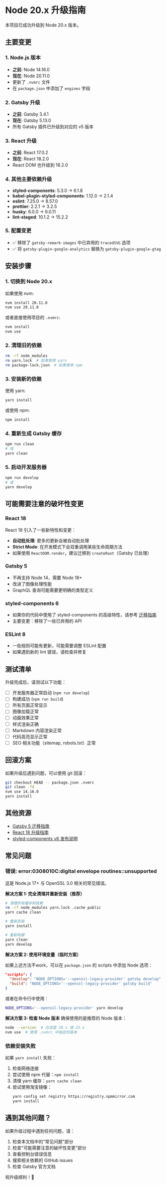 # Node 20.x 升级指南

本项目已成功升级到 Node 20.x 版本。

## 主要变更

### 1. Node.js 版本

- **之前**: Node 14.16.0
- **现在**: Node 20.11.0
- 更新了 `.nvmrc` 文件
- 在 `package.json` 中添加了 `engines` 字段

### 2. Gatsby 升级

- **之前**: Gatsby 3.4.1
- **现在**: Gatsby 5.13.0
- 所有 Gatsby 插件已升级到对应的 v5 版本

### 3. React 升级

- **之前**: React 17.0.2
- **现在**: React 18.2.0
- React DOM 也升级到 18.2.0

### 4. 其他主要依赖升级

- **styled-components**: 5.3.0 → 6.1.8
- **babel-plugin-styled-components**: 1.12.0 → 2.1.4
- **eslint**: 7.25.0 → 8.57.0
- **prettier**: 2.2.1 → 3.2.5
- **husky**: 6.0.0 → 9.0.11
- **lint-staged**: 10.1.2 → 15.2.2

### 5. 配置变更

- ✅ 移除了 `gatsby-remark-images` 中已弃用的 `tracedSVG` 选项
- ✅ 将 `gatsby-plugin-google-analytics` 替换为 `gatsby-plugin-google-gtag`

## 安装步骤

### 1. 切换到 Node 20.x

如果使用 nvm:

```bash
nvm install 20.11.0
nvm use 20.11.0
```

或者直接使用项目的 `.nvmrc`:

```bash
nvm install
nvm use
```

### 2. 清理旧的依赖

```bash
rm -rf node_modules
rm yarn.lock  # 如果使用 yarn
rm package-lock.json  # 如果使用 npm
```

### 3. 安装新的依赖

使用 yarn:

```bash
yarn install
```

或使用 npm:

```bash
npm install
```

### 4. 重新生成 Gatsby 缓存

```bash
npm run clean
# 或
yarn clean
```

### 5. 启动开发服务器

```bash
npm run develop
# 或
yarn develop
```

## 可能需要注意的破坏性变更

### React 18

React 18 引入了一些新特性和变更：

- **自动批处理**: 更多的更新会被自动批处理
- **Strict Mode**: 在开发模式下会双重调用某些生命周期方法
- 如果使用 `ReactDOM.render`，建议迁移到 `createRoot`（Gatsby 已处理）

### Gatsby 5

- 不再支持 Node 14，需要 Node 18+
- 改进了图像处理性能
- GraphQL 查询可能需要更明确的类型定义

### styled-components 6

- 如果你的代码中使用了 styled-components 的高级特性，请参考 [迁移指南](https://styled-components.com/docs/faqs#what-do-i-need-to-do-to-migrate-to-v6)
- 主要变更：移除了一些已弃用的 API

### ESLint 8

- 一些规则可能有更新，可能需要调整 ESLint 配置
- 如果遇到新的 lint 错误，请检查并修复

## 测试清单

升级完成后，请测试以下功能：

- [ ] 开发服务器正常启动 (`npm run develop`)
- [ ] 构建成功 (`npm run build`)
- [ ] 所有页面正常显示
- [ ] 图像加载正常
- [ ] 动画效果正常
- [ ] 样式渲染正确
- [ ] Markdown 内容渲染正常
- [ ] 代码高亮显示正常
- [ ] SEO 相关功能（sitemap, robots.txt）正常

## 回滚方案

如果升级后遇到问题，可以使用 git 回滚：

```bash
git checkout HEAD -- package.json .nvmrc
git clean -fd
nvm use 14.16.0
yarn install
```

## 其他资源

- [Gatsby 5 迁移指南](https://www.gatsbyjs.com/docs/reference/release-notes/migrating-from-v4-to-v5/)
- [React 18 升级指南](https://react.dev/blog/2022/03/08/react-18-upgrade-guide)
- [styled-components v6 发布说明](https://styled-components.com/releases)

## 常见问题

### 错误: error:0308010C:digital envelope routines::unsupported

这是 Node.js 17+ 与 OpenSSL 3.0 相关的常见错误。

**解决方案 1: 完全清理并重新安装（推荐）**

```bash
# 清理所有缓存和依赖
rm -rf node_modules yarn.lock .cache public
yarn cache clean

# 重新安装
yarn install

# 重新构建
yarn clean
yarn develop
```

**解决方案 2: 使用环境变量（临时方案）**

如果上述方法不work，可以在 `package.json` 的 scripts 中添加 Node 选项：

```json
"scripts": {
  "develop": "NODE_OPTIONS='--openssl-legacy-provider' gatsby develop",
  "build": "NODE_OPTIONS='--openssl-legacy-provider' gatsby build"
}
```

或者在命令行中使用：

```bash
NODE_OPTIONS='--openssl-legacy-provider' yarn develop
```

**解决方案 3: 检查 Node 版本**
确保使用的是推荐的 Node 版本：

```bash
node --version  # 应该是 20.x 或 23.x
nvm use  # 使用 .nvmrc 中指定的版本
```

### 依赖安装失败

如果 `yarn install` 失败：

1. 检查网络连接
2. 尝试使用 npm 代替：`npm install`
3. 清理 yarn 缓存：`yarn cache clean`
4. 尝试使用淘宝镜像：
   ```bash
   yarn config set registry https://registry.npmmirror.com
   yarn install
   ```

## 遇到其他问题？

如果升级过程中遇到任何问题，请：

1. 检查本文档中的"常见问题"部分
2. 检查"可能需要注意的破坏性变更"部分
3. 查看控制台错误信息
4. 搜索相关依赖的 GitHub issues
5. 检查 Gatsby 官方文档

祝升级顺利！🚀
